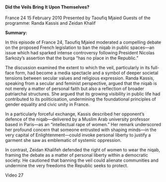 <h4>Did the Veils Bring It Upon Themselves?</h4>
France 24
15 February 2010
Presented by Taoufiq Mjaied
Guests of the programme: Randa Kassis and Zeidan Khalif

<b>Summary:</b>

In this episode of France 24, Taoufiq Mjaied moderated a compelling debate on the proposed French legislation to ban the niqab in public spaces—an issue which had sparked intense controversy following President Nicolas Sarkozy’s assertion that the burqa “has no place in the Republic.”

The discussion examined the extent to which the veil, particularly in its full-face form, had become a media spectacle and a symbol of deeper societal tensions between secular values and religious expression. Randa Kassis, speaking from a secular and feminist perspective, argued that the niqab is not merely a matter of personal faith but also a reflection of broader patriarchal structures. She argued that its growing visibility in public life had contributed to its politicisation, undermining the foundational principles of gender equality and civic unity in France.

In a particularly forceful exchange, Kassis described her opponent’s defence of the niqab—delivered by a Muslim Arab university professor based in Paris—as an “intellectual rape of women.” Her remark underscored her profound concern that someone entrusted with shaping minds—in the very capital of Enlightenment—could invoke personal liberty to justify a garment she saw as emblematic of systemic oppression.

In contrast, Zeidan Khalifeh defended the right of women to wear the niqab, framing the debate as a matter of personal liberty within a democratic society. He cautioned that banning the veil could alienate communities and undermine the very freedoms the Republic seeks to protect.


Video 27

